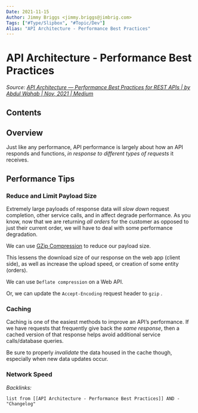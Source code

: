 ```yaml
---
Date: 2021-11-15
Author: Jimmy Briggs <jimmy.briggs@jimbrig.com>
Tags: ["#Type/Slipbox", "#Topic/Dev"]
Alias: "API Architecture - Performance Best Practices"
---
```


# API Architecture - Performance Best Practices

*Source: [API Architecture — Performance Best Practices for REST APIs | by Abdul Wahab | Nov, 2021 | Medium](https://abdulrwahab.medium.com/api-architecture-performance-best-practices-for-rest-apis-1d4a5922dae1)*

## Contents

## Overview

Just like any performance, API performance is largely about how an API responds and functions, _in response to different types of requests_ it receives.

## Performance Tips

### Reduce and Limit Payload Size

Extremely large payloads of response data will _slow down_ request completion, other service calls, and in affect degrade performance. As you know, now that we are returning _all orders_ for the customer as opposed to just their current order, we will have to deal with some performance degradation.

We can use [GZip Compression](https://developers.google.com/blogger/docs/3.0/performance#gzip) to reduce our payload size.

This lessens the download size of our response on the web app (client side), as well as increase the upload speed, or creation of some entity (orders).

We can use `Deflate compression` on a Web API.

Or, we can update the `Accept-Encoding` request header to `gzip` .

### Caching

Caching is one of the easiest methods to improve an API’s performance. If we have requests that frequently give back the _same response_, then a cached version of that response helps avoid additional service calls/database queries.

Be sure to properly *invalidate* the data housed in the cache though, especially when new data updates occur.

### Network Speed



*Backlinks:*

```dataview
list from [[API Architecture - Performance Best Practices]] AND -"Changelog"
```